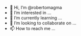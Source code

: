 - 👋 Hi, I’m @robertomagma
- 👀 I’m interested in ...
- 🌱 I’m currently learning ...
- 💞️ I’m looking to collaborate on ...
- 📫 How to reach me ...

<!---
robertomagma/robertomagma is a ✨ special ✨ repository because its `README.md` (this file) appears on your GitHub profile.
You can click the Preview link to take a look at your changes.
--->
